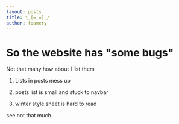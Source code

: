 ```yaml
---
layout: posts
title: \_[=_=]_/
auther: foamery
---
```

So the website has "some bugs"
================================

Not that many how about I list them

1. Lists in posts mess up

2. posts list is small and stuck to navbar

3. winter style sheet is hard to read

see not that much.

